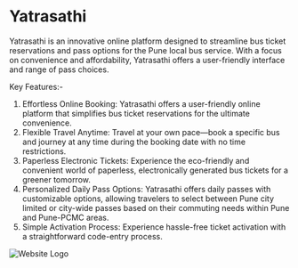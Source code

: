 # Yatrasathi
Yatrasathi is an innovative online platform designed to streamline bus ticket reservations and pass options for the Pune local bus service. With a focus on convenience and affordability, Yatrasathi offers a user-friendly interface and range of pass choices.


Key Features:-
1. Effortless Online Booking: Yatrasathi offers a user-friendly online platform that simplifies bus
ticket reservations for the ultimate convenience.
2. Flexible Travel Anytime: Travel at your own pace—book a specific bus and journey at any time
during the booking date with no time restrictions.
3. Paperless Electronic Tickets: Experience the eco-friendly and convenient world of paperless,
electronically generated bus tickets for a greener tomorrow.
4. Personalized Daily Pass Options: Yatrasathi offers daily passes with customizable options,
allowing travelers to select between Pune city limited or city-wide passes based on their
commuting needs within Pune and Pune-PCMC areas.
5. Simple Activation Process: Experience hassle-free ticket activation with a straightforward
code-entry process.

![Website Logo](Yatrasathi/images/Website%20Logo.png)
